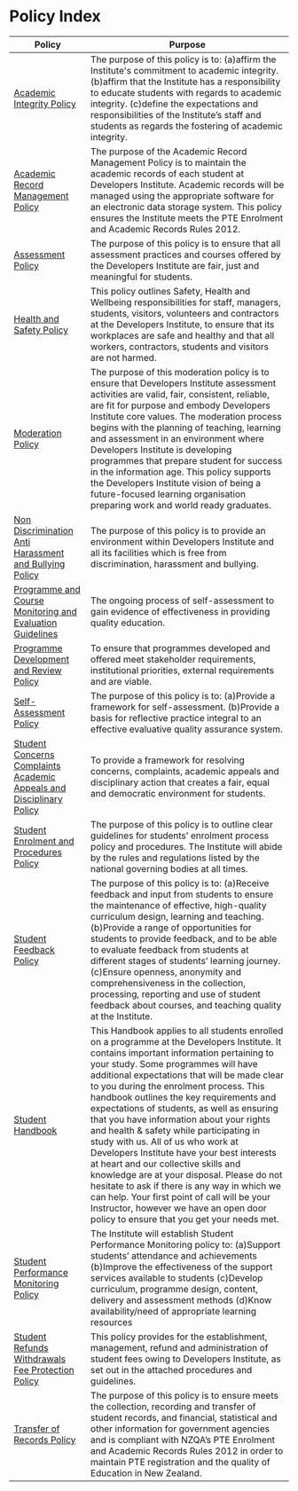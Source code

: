 # Policy Index

| **Policy** | **Purpose** |
| -------- | ------ |
|[Academic Integrity Policy](https://github.com/Developers-Institute-Internal/Academic-Intergrity-Policy) |  The purpose of this policy is to: (a)affirm the Institute's commitment to academic integrity. (b)affirm that the Institute has a responsibility to educate students with regards to academic integrity. (c)define the expectations and responsibilities of the Institute’s staff and students as regards the fostering of academic integrity. |
|[Academic Record Management Policy](https://github.com/Developers-Institute-Internal/Academic-Record-Management-Policy) | The purpose of the Academic Record Management Policy is to maintain the academic records of each student at Developers Institute. Academic records will be managed using the appropriate software for an electronic data storage system. This policy ensures the Institute meets the PTE Enrolment and Academic Records Rules 2012.
|[Assessment Policy](https://github.com/Developers-Institute-Internal/Assessment-Policy) | The purpose of this policy is to ensure that all assessment practices and courses offered by the Developers Institute are fair, just and meaningful for students. |
|[Health and Safety Policy](https://github.com/Developers-Institute-Internal/Health-and-Safety-Policy) | This policy outlines Safety, Health and Wellbeing responsibilities for staff, managers, students, visitors, volunteers and contractors at the Developers Institute, to ensure that its workplaces are safe and healthy and that all workers, contractors, students and visitors are not harmed. |
|[Moderation Policy](https://github.com/Developers-Institute-Internal/Moderation-Policy) | The purpose of this moderation policy is to ensure that Developers Institute assessment activities are valid, fair, consistent, reliable, are fit for purpose and embody Developers Institute core values. The moderation process begins with the planning of teaching, learning and assessment in an environment where Developers Institute is developing programmes that prepare student for success in the information age. This policy supports the Developers Institute vision of being a future-focused learning organisation preparing work and world ready graduates. |
|[Non Discrimination Anti Harassment and Bullying Policy](https://github.com/Developers-Institute-Internal/Non-Discrimination-Anti-Harassment-and-Bullying-Policy) | The purpose of this policy is to provide an environment within Developers Institute and all its facilities which is free from discrimination, harassment and bullying. |
|[Programme and Course Monitoring and Evaluation Guidelines](https://github.com/Developers-Institute-Internal/Programme-and-Course-Monitoring-and-Evaluation-Guidelines) | The ongoing process of self-assessment to gain evidence of effectiveness in providing quality education. |
|[Programme Development and Review Policy](https://github.com/Developers-Institute-Internal/Programme-Development-and-Review-Policy) | To ensure that programmes developed and offered meet stakeholder requirements, institutional priorities, external requirements and are viable. |
|[Self-Assessment Policy](https://github.com/Developers-Institute-Internal/Self-Assessment-Policy) | The purpose of this policy is to: (a)Provide a framework for self-assessment. (b)Provide a basis for reflective practice integral to an effective evaluative quality assurance system. |
|[Student Concerns Complaints Academic Appeals and Disciplinary Policy](https://github.com/Developers-Institute-Internal/Student-Concerns-Complaints-Academic-Appeals-and-Disciplinary-Policy) | To provide a framework for resolving concerns, complaints, academic appeals and disciplinary action that creates a fair, equal and democratic environment for students. | 
|[Student Enrolment and Procedures Policy](https://github.com/Developers-Institute-Internal/Student-Enrolment-and-Procedures-Policy) | The purpose of this policy is to outline clear guidelines for students’ enrolment process policy and procedures. The Institute will abide by the rules and regulations listed by the national governing bodies at all times. | 
|[Student Feedback Policy](https://github.com/Developers-Institute-Internal/Student-Feedback-Policy) | The purpose of this policy is to: (a)Receive feedback and input from students to ensure the maintenance of effective, high-quality curriculum design, learning and teaching. (b)Provide a range of opportunities for students to provide feedback, and to be able to evaluate feedback from students at different stages of students’ learning journey. (c)Ensure openness, anonymity and comprehensiveness in the collection, processing, reporting and use of student feedback about courses, and teaching quality at the Institute. |
|[Student Handbook](https://github.com/Developers-Institute-Internal/Student-Handbook) | This Handbook applies to all students enrolled on a programme at the Developers Institute. It contains important information pertaining to your study. Some programmes will have additional expectations that will be made clear to you during the enrolment process. This handbook outlines the key requirements and expectations of students, as well as ensuring that you have information about your rights and health & safety while participating in study with us. All of us who work at Developers Institute have your best interests at heart and our collective skills and knowledge are at your disposal. Please do not hesitate to ask if there is any way in which we can help. Your first point of call will be your Instructor, however we have an open door policy to ensure that you get your needs met. |
|[Student Performance Monitoring Policy](https://github.com/Developers-Institute-Internal/Student-Performance-Monitoring-Policy) | The Institute will establish Student Performance Monitoring policy to: (a)Support students’ attendance and achievements (b)Improve the effectiveness of the support services available to students (c)Develop curriculum, programme design, content, delivery and assessment methods (d)Know availability/need of appropriate learning resources
|[Student Refunds Withdrawals Fee Protection Policy](https://github.com/Developers-Institute-Internal/Student-Refunds-Withdrawals-Fee-Protection-Policy) | This policy provides for the establishment, management, refund and administration of student fees owing to Developers Institute, as set out in the attached procedures and guidelines. |
|[Transfer of Records Policy](https://github.com/Developers-Institute-Internal/Transfer-of-Records-Policy) | The purpose of this policy is to ensure meets the collection, recording and transfer of student records, and financial, statistical and other information for government agencies and is compliant with NZQA’s PTE Enrolment and Academic Records Rules 2012 in order to maintain PTE registration and the quality of Education in New Zealand. |


